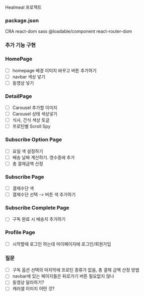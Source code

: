 Healmeal 프로젝트

### package.json

CRA
react-dom
sass
@loadable/component
react-router-dom

### 추가 기능 구현

### HomePage

- [ ] homepage 배경 이미지 바꾸고 버튼 추가하기
- [ ] navbar 색상 넣기
- [ ] 동영상 넣기

### DetailPage

- [ ] Carousel 추가할 이미지
- [ ] Carousel 상태 색상넣기
- [ ] 식사, 간식 색상 토글
- [ ] 프로틴별 Scroll Spy

### Subscribe Option Page

- [ ] 요일 색 설정하기
- [ ] 배송 날짜 계산하기. 영수증에 추가
- [ ] 총 결제금액 산정

### Subscribe Page

- [ ] 결제수단 색
- [ ] 결제수단 선택 -> 버튼 색 추가하기

### Subscribe Complete Page

- [ ] 구독 완료 시 배송지 추가하기

### Profile Page

- [ ] 시작할때 로그인 하는데 마이페이지에 로그인/회원가입

### 질문

- [ ] 구독 옵션 선택의 마지막에 프로틴 종류가 없음, 총 결제 금액 산정 방법
- [ ] navbar에 있는 페이지들은 뒤로가기 버튼 필요없지 않나
- [ ] 동영상 달라하기?
- [ ] 캐러샐 이미지 어떤 것?
